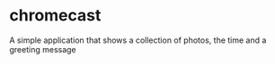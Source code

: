 # chromecast
A simple application that shows a collection of photos, the time and a greeting message
